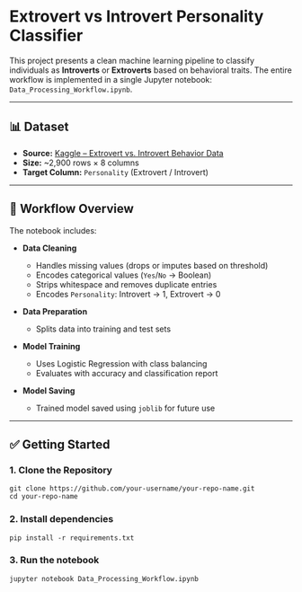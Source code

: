 # Extrovert vs Introvert Personality Classifier

This project presents a clean machine learning pipeline to classify individuals as **Introverts** or **Extroverts** based on behavioral traits. The entire workflow is implemented in a single Jupyter notebook: `Data_Processing_Workflow.ipynb`.

---

## 📊 Dataset

- **Source:** [Kaggle – Extrovert vs. Introvert Behavior Data](https://www.kaggle.com/datasets/rakeshkapilavai/extrovert-vs-introvert-behavior-data)
- **Size:** ~2,900 rows × 8 columns
- **Target Column:** `Personality` (Extrovert / Introvert)

---

## 🧠 Workflow Overview

The notebook includes:

- **Data Cleaning**
  - Handles missing values (drops or imputes based on threshold)
  - Encodes categorical values (`Yes`/`No` → Boolean)
  - Strips whitespace and removes duplicate entries
  - Encodes `Personality`: Introvert → 1, Extrovert → 0

- **Data Preparation**
  - Splits data into training and test sets

- **Model Training**
  - Uses Logistic Regression with class balancing
  - Evaluates with accuracy and classification report

- **Model Saving**
  - Trained model saved using `joblib` for future use

---

## ✅ Getting Started

### 1. Clone the Repository

```
git clone https://github.com/your-username/your-repo-name.git
cd your-repo-name
```

### 2. Install dependencies
```
pip install -r requirements.txt
```

### 3. Run the notebook
```
jupyter notebook Data_Processing_Workflow.ipynb
```
